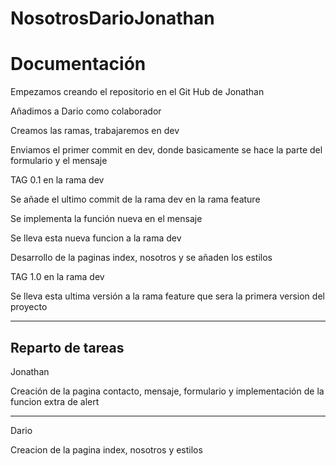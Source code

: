 # NosotrosDarioJonathan
<!DOCTYPE html>
<html lang="es">

<head>
    <meta charset="UTF-8">
    <meta name="viewport" content="width=device-width, initial-scale=1.0">
    <title>Documentacion</title>
</head>

<body>
    <h1>Documentación</h1>
    <p>Empezamos creando el repositorio en el Git Hub de Jonathan</p>
    <p>Añadimos a Dario como colaborador</p>
    <p>Creamos las ramas, trabajaremos en dev</p>
    <p>Enviamos el primer commit en dev, donde basicamente se hace la parte
        del formulario y el mensaje</p>
    <p>TAG 0.1 en la rama dev</p>
    <p>Se añade el ultimo commit de la rama dev en la rama feature</p>
    <p>Se implementa la función nueva en el mensaje</p>
    <p>Se lleva esta nueva funcion a la rama dev</p>
    <p>Desarrollo de la paginas index, nosotros y se añaden los estilos</p>
    <p>TAG 1.0 en la rama dev</p>
    <p>Se lleva esta ultima versión a la rama feature que sera
        la primera version del proyecto</p>
    <hr>
    <h2>Reparto de tareas</h2>
    <p>Jonathan</p>
    <p>Creación de la pagina contacto, mensaje, formulario y implementación de la funcion extra de alert</p>
    <hr>
    <p>Dario</p>
    <p>Creacion de la pagina index, nosotros y estilos</p>
</body>

</html>
